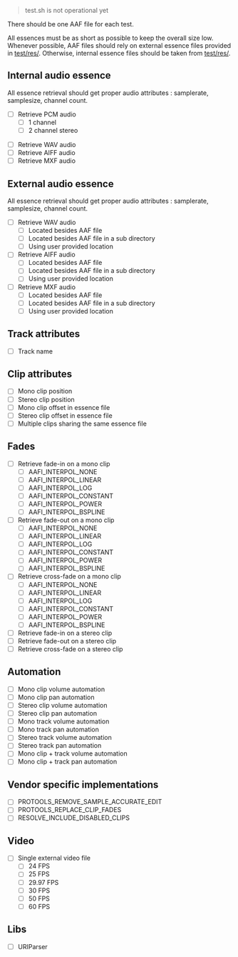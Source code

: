 > test.sh is not operational yet

There should be one AAF file for each test.

All essences must be as short as possible to keep the overall size low. Whenever possible, AAF files should rely on external essence files provided in [test/res/](https://github.com/agfline/LibAAF/tree/master/test/res). Otherwise, internal essence files should be taken from [test/res/](https://github.com/agfline/LibAAF/tree/master/test/res).

## Internal audio essence

All essence retrieval should get proper audio attributes : samplerate, samplesize, channel count.

- [ ] Retrieve PCM audio
	- [ ] 1 channel
	- [ ] 2 channel stereo
<!-- [ ] - [ ] Retrieve AES3 audio -->
- [ ] Retrieve WAV audio
- [ ] Retrieve AIFF audio
- [ ] Retrieve MXF audio

## External audio essence

All essence retrieval should get proper audio attributes : samplerate, samplesize, channel count.

- [ ] Retrieve WAV audio
	- [ ] Located besides AAF file
	- [ ] Located besides AAF file in a sub directory
	- [ ] Using user provided location
- [ ] Retrieve AIFF audio
	- [ ] Located besides AAF file
	- [ ] Located besides AAF file in a sub directory
	- [ ] Using user provided location
- [ ] Retrieve MXF audio
	- [ ] Located besides AAF file
	- [ ] Located besides AAF file in a sub directory
	- [ ] Using user provided location

## Track attributes

- [ ] Track name

## Clip attributes

- [ ] Mono clip position
- [ ] Stereo clip position
- [ ] Mono clip offset in essence file
- [ ] Stereo clip offset in essence file
- [ ] Multiple clips sharing the same essence file

## Fades

- [ ] Retrieve fade-in on a mono clip
	- [ ] AAFI_INTERPOL_NONE
	- [ ] AAFI_INTERPOL_LINEAR
	- [ ] AAFI_INTERPOL_LOG
	- [ ] AAFI_INTERPOL_CONSTANT
	- [ ] AAFI_INTERPOL_POWER
	- [ ] AAFI_INTERPOL_BSPLINE
- [ ] Retrieve fade-out on a mono clip
	- [ ] AAFI_INTERPOL_NONE
	- [ ] AAFI_INTERPOL_LINEAR
	- [ ] AAFI_INTERPOL_LOG
	- [ ] AAFI_INTERPOL_CONSTANT
	- [ ] AAFI_INTERPOL_POWER
	- [ ] AAFI_INTERPOL_BSPLINE
- [ ] Retrieve cross-fade on a mono clip
	- [ ] AAFI_INTERPOL_NONE
	- [ ] AAFI_INTERPOL_LINEAR
	- [ ] AAFI_INTERPOL_LOG
	- [ ] AAFI_INTERPOL_CONSTANT
	- [ ] AAFI_INTERPOL_POWER
	- [ ] AAFI_INTERPOL_BSPLINE
- [ ] Retrieve fade-in on a stereo clip
- [ ] Retrieve fade-out on a stereo clip
- [ ] Retrieve cross-fade on a stereo clip

## Automation

- [ ] Mono clip volume automation
- [ ] Mono clip pan automation
- [ ] Stereo clip volume automation
- [ ] Stereo clip pan automation
- [ ] Mono track volume automation
- [ ] Mono track pan automation
- [ ] Stereo track volume automation
- [ ] Stereo track pan automation
- [ ] Mono clip + track volume automation
- [ ] Mono clip + track pan automation

## Vendor specific implementations

- [ ] PROTOOLS_REMOVE_SAMPLE_ACCURATE_EDIT
- [ ] PROTOOLS_REPLACE_CLIP_FADES
- [ ] RESOLVE_INCLUDE_DISABLED_CLIPS

## Video

- [ ] Single external video file
	- [ ] 24 FPS
	- [ ] 25 FPS
	- [ ] 29.97 FPS
	- [ ] 30 FPS
	- [ ] 50 FPS
	- [ ] 60 FPS

## Libs

- [ ] URIParser
